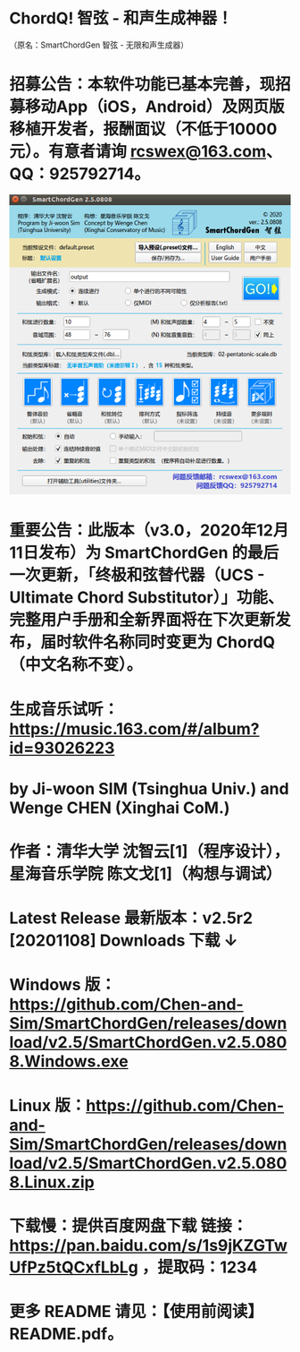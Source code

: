 # ChordQ! 智弦 - 和声生成神器！
（原名：SmartChordGen 智弦 - 无限和声生成器）
# 招募公告：本软件功能已基本完善，现招募移动App（iOS，Android）及网页版移植开发者，报酬面议（不低于10000元）。有意者请询 rcswex@163.com、QQ：925792714。
![Alt text](graphics/screenshots/SmartChordGen-main-screenshot.png)
# 重要公告：此版本（v3.0，2020年12月11日发布）为 SmartChordGen 的最后一次更新，「终极和弦替代器（UCS - Ultimate Chord Substitutor）」功能、完整用户手册和全新界面将在下次更新发布，届时软件名称同时变更为 ChordQ （中文名称不变）。
# 生成音乐试听：https://music.163.com/#/album?id=93026223
# by Ji-woon SIM (Tsinghua Univ.) and Wenge CHEN (Xinghai CoM.)
# 作者：清华大学  沈智云[1]（程序设计），  星海音乐学院  陈文戈[1]（构想与调试）
# Latest Release 最新版本：v2.5r2 [20201108] Downloads 下载 ↓ 
# Windows 版： https://github.com/Chen-and-Sim/SmartChordGen/releases/download/v2.5/SmartChordGen.v2.5.0808.Windows.exe
# Linux 版：https://github.com/Chen-and-Sim/SmartChordGen/releases/download/v2.5/SmartChordGen.v2.5.0808.Linux.zip
# 下载慢：提供百度网盘下载 链接：https://pan.baidu.com/s/1s9jKZGTwUfPz5tQCxfLbLg ，提取码：1234
# 更多 README 请见：【使用前阅读】README.pdf。
